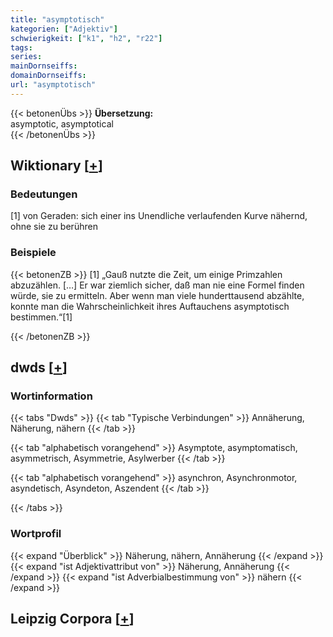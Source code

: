```yaml
---
title: "asymptotisch"
kategorien: ["Adjektiv"]
schwierigkeit: ["k1", "h2", "r22"]
tags:
series:
mainDornseiffs:
domainDornseiffs:
url: "asymptotisch"
---
```


{{< betonenÜbs >}}
**Übersetzung:**  
asymptotic, asymptotical  
{{< /betonenÜbs >}}

## Wiktionary [[+](https://de.wiktionary.org/wiki/asymptotisch)]

### Bedeutungen
[1] von Geraden: sich einer ins Unendliche verlaufenden Kurve nähernd, ohne sie zu berühren  

### Beispiele
{{< betonenZB >}}
[1] „Gauß nutzte die Zeit, um einige Primzahlen abzuzählen. […] Er war ziemlich sicher, daß man nie eine Formel finden würde, sie zu ermitteln. Aber wenn man viele hunderttausend abzählte, konnte man die Wahrscheinlichkeit ihres Auftauchens asymptotisch bestimmen.“[1]  

{{< /betonenZB >}}


## dwds [[+](https://www.dwds.de/wb/asymptotisch)]

### Wortinformation
{{< tabs "Dwds" >}}
{{< tab "Typische Verbindungen" >}}
Annäherung, Näherung, nähern
{{< /tab >}}

{{< tab "alphabetisch vorangehend" >}}
Asymptote, asymptomatisch, asymmetrisch, Asymmetrie, Asylwerber
{{< /tab >}}

{{< tab "alphabetisch vorangehend" >}}
asynchron, Asynchronmotor, asyndetisch, Asyndeton, Aszendent
{{< /tab >}}

{{< /tabs >}}

### Wortprofil
{{< expand "Überblick" >}} Näherung, nähern, Annäherung {{< /expand >}}
{{< expand "ist Adjektivattribut von" >}} Näherung, Annäherung {{< /expand >}}
{{< expand "ist Adverbialbestimmung von" >}} nähern {{< /expand >}}

## Leipzig Corpora [[+](https://corpora.uni-leipzig.de/en/res?word=asymptotisch&corpusId=deu_newscrawl-public_2018)]

